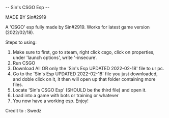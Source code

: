 -- Sin's CSGO Esp --

MADE BY Sin#2919 

A 'CSGO' esp fully made by Sin#2919. Works for latest game version (2022/02/18).

Steps to using: 

1. Make sure to first, go to steam, right click csgo, click on properties, under 'launch options', write '-insecure'. 
2. Run CSGO
3. Download All OR only the 'Sin's Esp UPDATED 2022-02-18' file to ur pc.
4. Go to the 'Sin's Esp UPDATED 2022-02-18' file you just downloaded, and doble click on it, it then will open up that folder containing more files.
5. Locate 'Sin's CSGO Esp' (SHOULD be the third file) and open it. 
6. Load into a game with bots or training or whatever
7. You now have a working esp. Enjoy!














Credit to : Swedz
